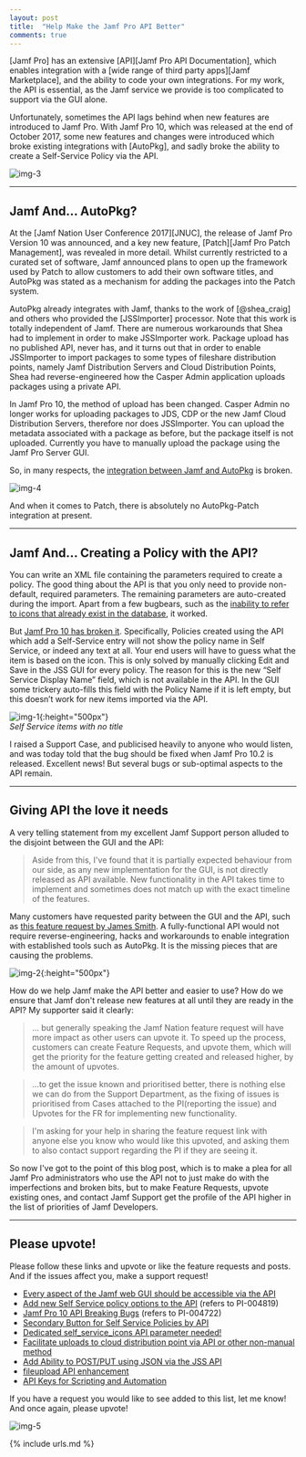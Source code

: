 ```yaml
---
layout: post
title:  "Help Make the Jamf Pro API Better"
comments: true
---
```


[Jamf Pro] has an extensive [API][Jamf Pro API Documentation], which enables integration with a [wide range of third party apps][Jamf Marketplace], and the ability to code your own integrations. For my work, the API is essential, as the Jamf service we provide is too complicated to support via the GUI alone.

Unfortunately, sometimes the API lags behind when new features are introduced to Jamf Pro. With Jamf Pro 10, which was released at the end of October 2017, some new features and changes were introduced which broke existing integrations with [AutoPkg], and sadly broke the ability to create a Self-Service Policy via the API.

![img-3]

---

Jamf And... AutoPkg?
----

At the [Jamf Nation User Conference 2017][JNUC], the release of Jamf Pro Version 10 was announced, and a key new feature, [Patch][Jamf Pro Patch Management], was revealed in more detail. Whilst currently restricted to a curated set of software, Jamf announced plans to open up the framework used by Patch to allow customers to add their own software titles, and AutoPkg was stated as a mechanism for adding the packages into the Patch system.

AutoPkg already integrates with Jamf, thanks to the work of [@shea_craig] and others who provided the [JSSImporter] processor. Note that this work is totally independent of Jamf. There are numerous workarounds that Shea had to implement in order to make JSSImporter work. Package upload has no published API, never has, and it turns out that in order to enable JSSImporter to import packages to some types of fileshare distribution points, namely Jamf Distribution Servers and Cloud Distribution Points, Shea had reverse-engineered how the Casper Admin application uploads packages using a private API.

In Jamf Pro 10, the method of upload has been changed. Casper Admin no longer works for uploading packages to JDS, CDP or the new Jamf Cloud Distribution Servers, therefore nor does JSSImporter. You can upload the metadata associated with a package as before, but the package itself is not uploaded. Currently you have to manually upload the package using the Jamf Pro Server GUI.

So, in many respects, the [integration between Jamf and AutoPkg][11] is broken.

![img-4]

And when it comes to Patch, there is absolutely no AutoPkg-Patch integration at present.

---

Jamf And... Creating a Policy with the API?
----

You can write an XML file containing the parameters required to create a policy. The good thing about the API is that you only need to provide non-default, required parameters. The remaining parameters are auto-created during the import. Apart from a few bugbears, such as the [inability to refer to icons that already exist in the database][1], it worked.

But [Jamf Pro 10 has broken it][2]. Specifically, Policies created using the API which add a Self-Service entry will not show the policy name in Self Service, or indeed any text at all. Your end users will have to guess what the item is based on the icon. This is only solved by manually clicking Edit and Save in the JSS GUI for every policy. The reason for this is the new “Self Service Display Name” field, which is not available in the API. In the GUI some trickery auto-fills this field with the Policy Name if it is left empty, but this doesn’t work for new items imported via the API.

![img-1]{:height="500px"}  
*Self Service items with no title*

I raised a Support Case, and publicised heavily to anyone who would listen, and was today told that the bug should be fixed when Jamf Pro 10.2 is released. Excellent news! But several bugs or sub-optimal aspects to the API remain.

---

Giving API the love it needs
---

A very telling statement from my excellent Jamf Support person alluded to the disjoint between the GUI and the API:

>Aside from this, I've found that it is partially expected behaviour from our side, as any new implementation for the GUI, is not directly released as API available. New functionality in the API takes time to implement and sometimes does not match up with the exact timeline of the features.

Many customers have requested parity between the GUI and the API, such as [this feature request by James Smith][3]. A fully-functional API would not require reverse-engineering, hacks and workarounds to enable integration with established tools such as AutoPkg. It is the missing pieces that are causing the problems.

![img-2]{:height="500px"}

How do we help Jamf make the API better and easier to use? How do we ensure that Jamf don't release new features at all until they are ready in the API? My supporter said it clearly:

>... but generally speaking the Jamf Nation feature request will have more impact as other users can upvote it. To speed up the process, customers can create Feature Requests, and upvote them, which will get the priority for the feature getting created and released higher, by the amount of upvotes.

>...to get the issue known and prioritised better, there is nothing else we can do from the Support Department, as the fixing of issues is prioritised from Cases attached to the PI(reporting the issue) and Upvotes for the FR for implementing new functionality.

>I'm asking for your help in sharing the feature request link with anyone else you know who would like this upvoted, and asking them to also contact support regarding the PI if they are seeing it.

So now I've got to the point of this blog post, which is to make a plea for all Jamf Pro administrators who use the API not to just make do with the imperfections and broken bits, but to make Feature Requests, upvote existing ones, and contact Jamf Support get the profile of the API higher in the list of priorities of Jamf Developers.

---

Please upvote!
----

Please follow these links and upvote or like the feature requests and posts. And if the issues affect you, make a support request!

* [Every aspect of the Jamf web GUI should be accessible via the API][3]
* [Add new Self Service policy options to the API][6] (refers to PI-004819)
* [Jamf Pro 10 API Breaking Bugs][12] (refers to PI-004722)
* [Secondary Button for Self Service Policies by API][5]
* [Dedicated self_service_icons API parameter needed!][1]
* [Facilitate uploads to cloud distribution point via API or other non-manual method][8]
* [Add Ability to POST/PUT using JSON via the JSS API][7]
* [fileupload API enhancement][9]
* [API Keys for Scripting and Automation][10]

If you have a request you would like to see added to this list, let me know! And once again, please upvote!

![img-5]

[img-1]: https://www.jamf.com/jamf-nation/file-downloads/images/c03b86f68d6d4d78a5b164aafa23ad26
[img-2]: https://www.jamf.com/jamf-nation/file-downloads/images/7adf50216ae24650b2901c719d4b53f2
[img-3]: http://cdn.ttgtmedia.com/rms/onlineImages/jamf_selfservice_desktop.jpg
[img-4]: https://ih1.redbubble.net/image.310897330.5697/flat,800x800,075,f.u1.jpg
[img-5]: https://i.imgflip.com/1zom8i.jpg

[1]: https://www.jamf.com/jamf-nation/feature-requests/6371/dedicated-self_service_icons-api-parameter-needed
[2]: https://www.jamf.com/jamf-nation/discussions/26272/jamf-pro-10-api-breaking-bugs
[3]: https://www.jamf.com/jamf-nation/feature-requests/6583/every-aspect-of-the-jamf-web-gui-should-be-accessible-via-the-api
[4]: https://www.jamf.com/jamf-nation/feature-requests/6581/set-default-text-of-the-self-service-after-button-globally-or-the-same-as-the-before-button
[5]: https://www.jamf.com/jamf-nation/feature-requests/6576/secondary-button-for-self-service-policies-by-api
[6]: https://www.jamf.com/jamf-nation/feature-requests/6724/add-new-self-service-policy-options-to-the-api
[7]: https://www.jamf.com/jamf-nation/feature-requests/2945/add-ability-to-post-put-using-json-via-the-jss-api
[8]: https://www.jamf.com/jamf-nation/feature-requests/6665/facilitate-uploads-to-cloud-distribution-point-via-api-or-other-non-manual-method
[9]: https://www.jamf.com/jamf-nation/feature-requests/6476/fileupload-api-enhancement
[10]: https://www.jamf.com/jamf-nation/feature-requests/6404/api-keys-for-scripting-and-automation
[11]: https://marketplace.jamf.com/details/autopkg/
[12]: https://www.jamf.com/jamf-nation/discussions/26272/jamf-pro-10-api-breaking-bugs

{% include urls.md %}
